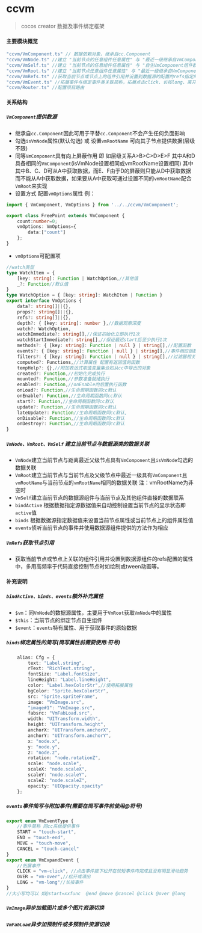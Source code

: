 # ccvm
> cocos creator 数据及事件绑定框架

#### 主要模块概览
```ts
"ccvm/VmComponent.ts" // 数据依赖对象，继承自cc.Component
"ccvm/VmNode.ts" //建立 "当前节点的任意组件任意属性" 与 "最近一级继承自VmComponent且isVmNode为true的父组件的数据" 的绑定关系，继承自cc.Component
"ccvm/VmSelf.ts" //建立 "当前节点的任意组件任意属性" 与 "自生VmComponent组件数据" 的绑定关系，继承自cc.Component
"ccvm/VmRoot.ts" //建立 "当前节点任意组件任意属性" 与 "最近一级继承自VmComponent且vmRootName值相同的自生和父级组件的数据" 的绑定关系，继承自cc.Component
"ccvm/VmRefs.ts" //获取当前节点或节点上的组件引用并设置到数据源的配置的refs指定的属性中
"ccvm/VmEvent.ts" //拓展事件与绑定事件类关联简称，拓展点击click、长按long、离开over 简写start、end、move、cancel
"ccvm/Router.ts" //配置项目路由
```

#### 关系结构
##### `VmComponent`提供数源
- 继承自`cc.Component`因此可用于平替`cc.Component`不会产生任何负面影响
- 勾选`isVmNode`属性(默认勾选) 或 设置`vmRootName` 可向其子节点提供数据(层级不限)
- 同等`VmComponent`具有向上屏蔽作用 即 如层级关系A>B>C>D>E>F 其中A和D具备相同的`VmComponent`(isVmNode设置相同或vmRootName设置相同) 其中其中B、C、D可从A中获取数据，而E、F由于D的屏蔽则只能从D中获取数据而不能从A中获取数据，如果要从A中获取可通过设置不同的`vmRootName`配合`VmRoot`来实现
- 设置方式 配置`vmOptions`属性 例：
```ts
import { VmComponent, VmOptions } from '../../ccvm/VmComponent';

export class FreePoint extends VmComponent {
    count:number=0;
    vmOptions: VmOptions={
        data:["count"]
    };
}
```
- `vmOptions`可配置项
```ts
//watch类型
type WatchItem = {
    [key: string]: Function | WatchOption,//其他值
    _?: Function//默认值
}
type WatchOption = { [key: string]: WatchItem | Function }
export interface VmOptions {
    data?: string[]||{},
    props?: string[]||{},
    refs?: string[]||{},
    depth?: { [key: string]: number },//数据观察深度
    watch?: WatchOption,
    watchImmediate?: string[],//保证初始化立即执行1次
    watchStartImmediate?: string[],//保证最迟start后至少执行1次
    methods?: { [key: string]: Function | null } | string[],//配置函数
    events?: { [key: string]: Function | null } | string[],//事件相应函数
    filters?: { [key: string]: Function | null } | string[],//过滤器相关函数
    computed?: Functions,//计算属性 配置有返回值的函数
    tempHelp?: {},//附加表达式取值变量集合如从cc中导出的对象
    created?: Function,//初始化完成执行
    mounted?: Function,//参数准备就绪执行
    enabled?: Function,//onEnable的后置执行函数
    onLoad?: Function,//生命周期函数同cc默认
    onEnable?: Function,//生命周期函数同cc默认
    start?: Function,//生命周期函数同cc默认
    update?: Function,//生命周期函数同cc默认
    lateUpdate?: Function//生命周期函数同cc默认,
    onDisable?: Function,//生命周期函数同cc默认
    onDestroy?: Function,//生命周期函数同cc默认
}
```
##### `VmNode、VmRoot、VmSelf` 建立当前节点与数据源类的数据关联
- `VmNode`建立当前节点与距离最近父级节点具有`VmComponent`且`isVmNode`勾选的数据关联
- `VmRoot`建立当前节点与当前节点及父级节点中最近一级具有`VmComponent`且`vmRootName`与当前节点的`vmRootName`相同的数据关联 注：vmRootName为非空时
- `VmSelf`建立当前节点的数据源组件与当前节点及其他组件直接的数据联系
- `bindActive` 根据数据指定源数据值来自动控制设置当前节点的显示状态即`active`值
- `binds` 根据数据源指定数据值来设置当前节点属性或当前节点上的组件属性值
- `events`侦听当前节点的事件并使用数据源组件提供的方法作为相应
  
##### `VmRefs`获取节点引用
- 获取当前节点或节点上关联的组件引用并设置到数据源组件的refs配置的属性中，多用高频率于代码直接控制节点时如绘制或tween动画等。



#### 补充说明
##### `bindActive、binds、events`额外补充属性
- `$vm`：同`VmNode`的数据源属性，主要用于`VmRoot`获取`VmNode`中的属性
- `$this`：当前节点的绑定节点自生组件
- `$event`：`events`特有属性、用于获取事件的原始数据

##### `binds`绑定属性的简写(简写属性前需要使用:符号)
```ts
    alias: Cfg = {
        text: "Label.string",
        rText: "RichText.string",
        fontSize: "Label.fontSize",
        lineHeight: "Label.lineHeight",
        color: "Label.hexColorStr",//使用拓展属性
        bgColor: "Sprite.hexColorStr",
        src: "Sprite.spriteFrame",
        image: "VmImage.src",
        "image#1": "VmImage.src",
        fabsrc: "VmFabLoad.src",
        width: "UITransform.width",
        height: "UITransform.height",
        anchorX: "UITransform.anchorX",
        anchorY: "UITransform.anchorY",
        x: "node.x",
        y: "node.y",
        z: "node.z",
        rotation: "node.rotationZ",
        scale: "node.scale",
        scaleX: "node.scaleX",
        scaleY: "node.scaleY",
        scaleZ: "node.scaleZ",
        opacity: "UIOpacity.opacity"
    };
```
##### `events`事件简写与附加事件(需要在简写事件前使用@符号)
```ts
export enum VmEventType {
    //事件简称 同cc系统提供事件
    START = "touch-start",
    END = "touch-end",
    MOVE = "touch-move",
    CANCEL = "touch-cancel"
}
export enum VmExpandEvent {
    //拓展事件
    CLICK = "vm-click", //点击事件按下松开在较短事件内完成且没有明显滑动趋势
    OVER = "vm-over",//松开或滑出
    LONG = "vm-long"//长按事件
}
//大小写均可以 如@start=xxfunc  @end @move @cancel @click @over @long
```


##### `VmImage`异步加载图片或多个图片资源切换
##### `VmFabLoad`异步加预制件或多预制件资源切换

  